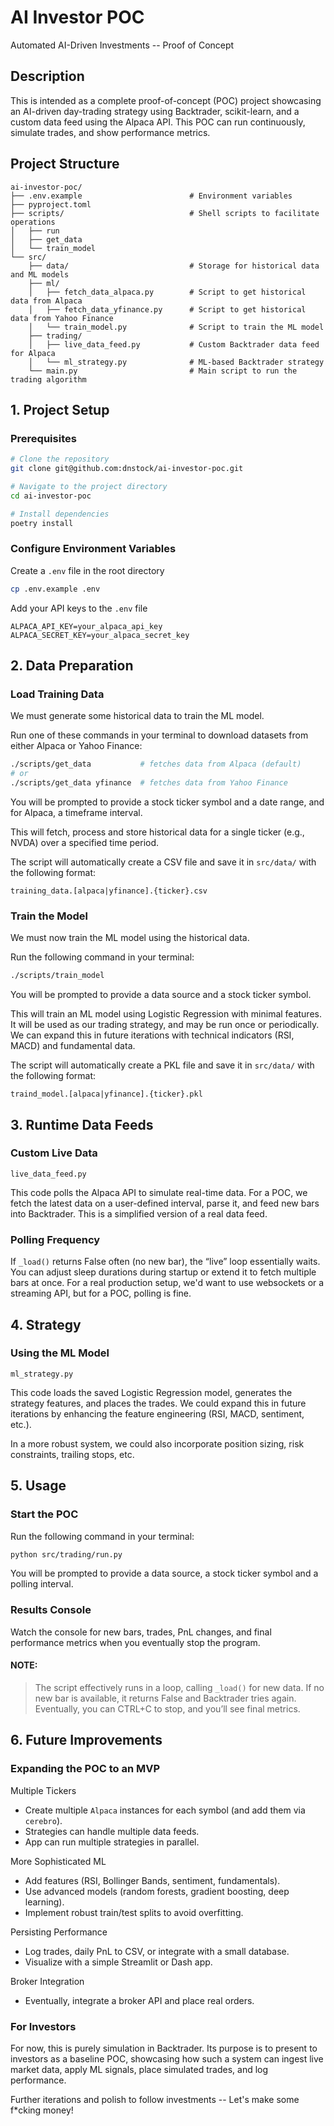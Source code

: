 # AI Investor POC
Automated AI-Driven Investments -- Proof of Concept

## Description
This is intended as a complete proof-of-concept (POC) project showcasing an AI-driven day-trading strategy using Backtrader, scikit-learn, and a custom data feed using the Alpaca API. This POC can run continuously, simulate trades, and show performance metrics.

## Project Structure

```plaintext
ai-investor-poc/
├── .env.example                        # Environment variables
├── pyproject.toml
├── scripts/                            # Shell scripts to facilitate operations
│   ├── run
│   ├── get_data
│   └── train_model
└── src/
    ├── data/                           # Storage for historical data and ML models
    ├── ml/
    │   ├── fetch_data_alpaca.py        # Script to get historical data from Alpaca
    │   ├── fetch_data_yfinance.py      # Script to get historical data from Yahoo Finance
    │   └── train_model.py              # Script to train the ML model
    ├── trading/
    │   ├── live_data_feed.py           # Custom Backtrader data feed for Alpaca
    │   └── ml_strategy.py              # ML-based Backtrader strategy
    └── main.py                         # Main script to run the trading algorithm

```

## 1. Project Setup

### Prerequisites
```bash
# Clone the repository
git clone git@github.com:dnstock/ai-investor-poc.git

# Navigate to the project directory
cd ai-investor-poc

# Install dependencies
poetry install
```

### Configure Environment Variables
Create a `.env` file in the root directory
```bash
cp .env.example .env
```

Add your API keys to the `.env` file
```plaintext
ALPACA_API_KEY=your_alpaca_api_key
ALPACA_SECRET_KEY=your_alpaca_secret_key
```

## 2. Data Preparation

### Load Training Data

We must generate some historical data to train the ML model.

Run one of these commands in your terminal to download datasets from either Alpaca or Yahoo Finance:
```bash
./scripts/get_data           # fetches data from Alpaca (default)
# or
./scripts/get_data yfinance  # fetches data from Yahoo Finance
```
You will be prompted to provide a stock ticker symbol and a date range, and for Alpaca, a timeframe interval.


This will fetch, process and store historical data for a single ticker (e.g., NVDA) over a specified time period.

The script will automatically create a CSV file and save it in `src/data/` with the following format:
```
training_data.[alpaca|yfinance].{ticker}.csv
```

### Train the Model

We must now train the ML model using the historical data.

Run the following command in your terminal:
```bash
./scripts/train_model
```
You will be prompted to provide a data source and a stock ticker symbol.

This will train an ML model using Logistic Regression with minimal features. It will be used as our trading strategy, and may be run once or periodically. We can expand this in future iterations with technical indicators (RSI, MACD) and fundamental data.


The script will automatically create a PKL file and save it in `src/data/` with the following format:
```
traind_model.[alpaca|yfinance].{ticker}.pkl
```

## 3. Runtime Data Feeds

### Custom Live Data
```
live_data_feed.py
```
This code polls the Alpaca API to simulate real-time data. For a POC, we fetch the latest data on a user-defined interval, parse it, and feed new bars into Backtrader. This is a simplified version of a real data feed.

### Polling Frequency

If `_load()` returns False often (no new bar), the “live” loop essentially waits. You can adjust sleep durations during startup or extend it to fetch multiple bars at once. For a real production setup, we'd want to use websockets or a streaming API, but for a POC, polling is fine.

## 4. Strategy

### Using the ML Model

```
ml_strategy.py
```

This code loads the saved Logistic Regression model, generates the strategy features, and places the trades. We could expand this in future iterations by enhancing the feature engineering (RSI, MACD, sentiment, etc.).

In a more robust system, we could also incorporate position sizing, risk constraints, trailing stops, etc.

## 5. Usage

### Start the POC

Run the following command in your terminal:
```bash
python src/trading/run.py
```

You will be prompted to provide a data source, a stock ticker symbol and a polling interval.

### Results Console
Watch the console for new bars, trades, PnL changes, and final performance metrics when you eventually stop the program.

#### NOTE:
>The script effectively runs in a loop, calling `_load()` for new data. If no new bar is available, it returns False and Backtrader tries again. Eventually, you can CTRL+C to stop, and you’ll see final metrics.

## 6. Future Improvements

### Expanding the POC to an MVP

Multiple Tickers
- Create multiple `Alpaca` instances for each symbol (and add them via `cerebro`).
- Strategies can handle multiple data feeds.
- App can run multiple strategies in parallel.

More Sophisticated ML
- Add features (RSI, Bollinger Bands, sentiment, fundamentals).
- Use advanced models (random forests, gradient boosting, deep learning).
- Implement robust train/test splits to avoid overfitting.

Persisting Performance
- Log trades, daily PnL to CSV, or integrate with a small database.
- Visualize with a simple Streamlit or Dash app.

Broker Integration
- Eventually, integrate a broker API and place real orders.

### For Investors

For now, this is purely simulation in Backtrader. Its purpose is to present to investors as a baseline POC, showcasing how such a system can ingest live market data, apply ML signals, place simulated trades, and log performance.

Further iterations and polish to follow investments -- Let's make some f*cking money!
